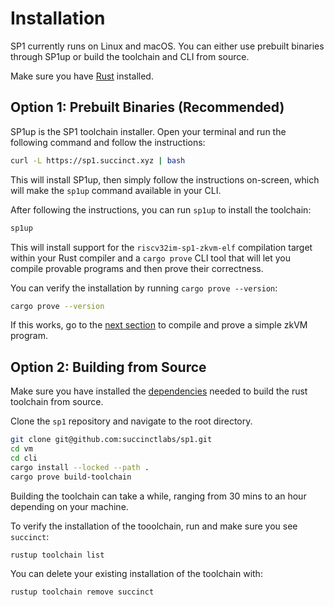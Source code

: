 # Installation

SP1 currently runs on Linux and macOS. You can either use prebuilt binaries through SP1up or
build the toolchain and CLI from source.

Make sure you have [Rust](https://www.rust-lang.org/tools/install) installed.

## Option 1: Prebuilt Binaries (Recommended)

SP1up is the SP1 toolchain installer. Open your terminal and run the following command and follow the instructions:

```bash
curl -L https://sp1.succinct.xyz | bash
```

This will install SP1up, then simply follow the instructions on-screen, which will make the `sp1up` command available in your CLI.

After following the instructions, you can run `sp1up` to install the toolchain:

```bash
sp1up
```

This will install support for the `riscv32im-sp1-zkvm-elf` compilation target within your Rust compiler
and a `cargo prove` CLI tool that will let you compile provable programs and then prove their correctness. 

You can verify the installation by running `cargo prove --version`:

```bash
cargo prove --version
```

If this works, go to the [next section](./quickstart.md) to compile and prove a simple zkVM program.

## Option 2: Building from Source

Make sure you have installed the [dependencies](https://github.com/rust-lang/rust/blob/master/INSTALL.md#dependencies) needed to build the rust toolchain from source.

Clone the `sp1` repository and navigate to the root directory. 

```bash
git clone git@github.com:succinctlabs/sp1.git
cd vm
cd cli
cargo install --locked --path .
cargo prove build-toolchain
```

Building the toolchain can take a while, ranging from 30 mins to an hour depending on your machine.

To verify the installation of the tooolchain, run and make sure you see `succinct`:

```bash
rustup toolchain list
```

You can delete your existing installation of the toolchain with:

```bash
rustup toolchain remove succinct
```